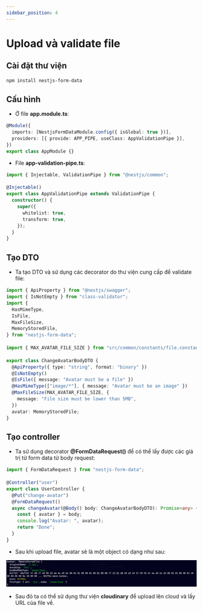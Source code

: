```yaml
---
sidebar_position: 4
---
```


# Upload và validate file

## Cài đặt thư viện

```bash
npm install nestjs-form-data
```

## Cấu hình

- Ở file **app.module.ts**:

```ts
@Module({
  imports: [NestjsFormDataModule.config({ isGlobal: true })],
  providers: [{ provide: APP_PIPE, useClass: AppValidationPipe }],
})
export class AppModule {}
```

- File **app-validation-pipe.ts**:

```ts
import { Injectable, ValidationPipe } from "@nestjs/common";

@Injectable()
export class AppValidationPipe extends ValidationPipe {
  constructor() {
    super({
      whitelist: true,
      transform: true,
    });
  }
}
```

## Tạo DTO

- Ta tạo DTO và sử dụng các decorator do thư viện cung cấp để validate file:

```ts
import { ApiProperty } from "@nestjs/swagger";
import { IsNotEmpty } from "class-validator";
import {
  HasMimeType,
  IsFile,
  MaxFileSize,
  MemoryStoredFile,
} from "nestjs-form-data";

import { MAX_AVATAR_FILE_SIZE } from "src/common/constants/file.constant";

export class ChangeAvatarBodyDTO {
  @ApiProperty({ type: "string", format: "binary" })
  @IsNotEmpty()
  @IsFile({ message: "Avatar must be a file" })
  @HasMimeType(["image/*"], { message: "Avatar must be an image" })
  @MaxFileSize(MAX_AVATAR_FILE_SIZE, {
    message: "File size must be lower than 5MB",
  })
  avatar: MemoryStoredFile;
}
```

## Tạo controller

- Ta sử dụng decorator **@FormDataRequest()** để có thể lấy được các giá trị từ form data từ body request:

```ts
import { FormDataRequest } from "nestjs-form-data";

@Controller("user")
export class UserController {
  @Put("change-avatar")
  @FormDataRequest()
  async changeAvatar(@Body() body: ChangeAvatarBodyDTO): Promise<any> {
    const { avatar } = body;
    console.log("Avatar: ", avatar);
    return "Done";
  }
}
```

- Sau khi upload file, avatar sẽ là một object có dạng như sau:

![1721665466403](image/upload-file/1721665466403.png)

- Sau đó ta có thể sử dụng thư viện **cloudinary** để upload lên cloud và lấy URL của file về.
